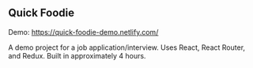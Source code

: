 ## Quick Foodie 

Demo: https://quick-foodie-demo.netlify.com/

A demo project for a job application/interview. Uses React, React Router, and Redux. Built in approximately 4 hours. 
